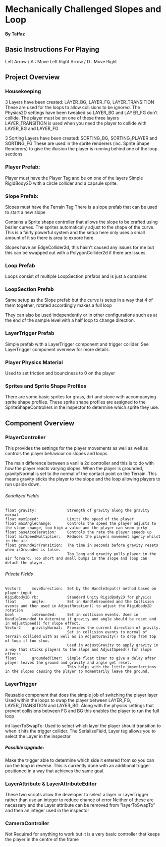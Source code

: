 # Mechanically Challenged Slopes and Loop
#### By Taffaz

## Basic Instructions For Playing
Left Arrow 	/ A : Move Left
Right Arrow / D : Move Right
## Project Overview

### Housekeeping
3 Layers have been created: LAYER_BG, LAYER_FG, LAYER_TRANSITION
These are used for the loops to allow collisions to be ignored.
The Physics2D settings have been tweaked so LAYER_BG and LAYER_FG don't collide.
The player must be on one of these three layers
LAYER_TRANSITION is used when you need the player to collide with LAYER_BG and LAYER_FG

3 Sorting Layers have been created: SORTING_BG, SORTING_PLAYER and SORTING_FG
These are used in the sprite renderers (inc. Sprite Shape Renderers) to give the illuision the player is running behind one of the loop sections
### Player Prefab: 
Player must have the Player Tag and be on one of the layers
Simple RigidBody2D with a circle collider and a capsule sprite.
### Slope Prefab:
Slopes must have the Terrain Tag
There is a slope prefab that can be used to start a new slope

Contains a Sprite shape controller that allows the slope to be crafted using bezier curves. The sprites automatically adjust to the shape of the curve. This is a fairly powerful system and the setup here only uses a small amount of it so there is area to expore here.

Slopes have an EdgeCollider2d, this hasn't caused any issues for me but this can be swapped out with a PolygonCollider2d if there are issues.
### Loop Prefab
Loops consist of multiple LoopSection prefabs and is just a container.
### LoopSection Prefab
Same setup as the Slope prefab but the curve is setup in a way that 4 of them together, rotated accordingly makes a full loop

They can also be used independently or in other configurations such as at the end of the sample level with a half loop to change direction.
### LayerTrigger Prefab
Simple prefab with a LayerTrigger component and trigger collider. See LayerTrigger component overview for more details.
### Player Physics Material
Used to set friction and bounciness to 0 on the player
### Sprites and Sprite Shape Profiles
There are some basic sprites for grass, dirt and stone with accompanying sprite shape profiles. These sprite shape profiles are assigned to the SpriteShapeControllers in the inspector to determine which sprite they use.
## Component Overview

### PlayerController
This provides the settings for the player movements as well as well as controls the player behaviour on slopes and loops.

The main difference between a vanilla 2d controller and this is to do with how the player reacts varying slopes.
When the player is grounded, gravityNormal is set to the normal of the contact point on the Terrain.
This means gravity sticks the player to the slope and the loop allowing players to run upside down.

###### Serialized Fields
    float gravity: 				Strength of gravity along the gravity normal
    float maxSpeed: 			Limits the speed of the player
    float maxAngleChange: 		Controls the speed the player adjusts to the slope change, too high a value and the player can seem jerky
    float baseAcceleration: 	Controls the rate the player speeds up
    float airSpeedMultiplier: 	Reduces the players movement agency whilst in the air
	float groundAirTransition:	The time in seconds before gravity resets when isGrounded is false.
								Too long and gravity pulls player in the air forward. Too short and small bumps in the slope and loop can detach the player.
	
###### Private Fields
	
	Vector2 	moveDirection: 	Set by the HandleInput() method based on player input
	Rigidbody2D rb: 			Standard Unity RigidBody2D for physics
	float 		angle: 			Set in HandleGrounded and the Collision events and then used in AdjustRotation() to adjust the Rigidbody2D rotation
	bool 		isGrounded: 	Set in collision events. Used in HandleGrounded to determine if gravity and angle should be reset and in AdjustSpeed() for slope effect.
	Vector2 	gravityNormal: 	Provides the current direction of gravity. 
								Set in collision events to normal of terrain collided with as well as in AdjustGravity() to drop from top of loop if too slow.
								Used in AdjustGravity to apply gravity in a way that sticks players to the slope and AdjustSpeed() for slope effects
	float 		groundedTimer:	Simple float timer to give a delay after player leaves the ground and gravity and angle get reset.
								This helps with the little imperfections in the slopes causing the player to momentarily leave the ground.
	
### LayerTrigger
Reusable component that does the simple job of switching the player layer
Used within the loops to swap the player between LAYER_FG, LAYER_TRANSITION and LAYER_BG. 
Along with the physics settings that prevent collisions between FG and BG this enables the player to run the full loop

int layerToSwapTo: Used to select which layer the player should transition to when it hits the trigger collider. The SerializeField, Layer tag allows you to select the Layer in the inspector
##### Possible Upgrade: 
Make the trigger able to determine which side it entered from so you can run the loop in reverse. 
This is currently done with an additional trigger positioned in a way that achieves the same goal.
### LayerAttribute & LayerAttributeEditor
These two scripts allow the developer to select a layer in LayerTrigger rather than use an integer to reduce chance of error
Neither of these are necessary and the Layer attribute can be removed from "layerToSwapTo" and then an integer used in the inspector 
### CameraController
Not Required for anything to work but it is a very basic controller that keeps the player in the centre of the frame

